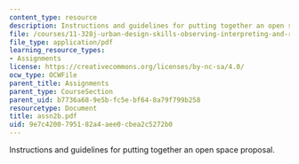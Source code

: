 ```yaml
---
content_type: resource
description: Instructions and guidelines for putting together an open space proposal.
file: /courses/11-328j-urban-design-skills-observing-interpreting-and-representing-the-city-fall-2004/9e7c4200795182a4aee0cbea2c5272b0_assn2b.pdf
file_type: application/pdf
learning_resource_types:
- Assignments
license: https://creativecommons.org/licenses/by-nc-sa/4.0/
ocw_type: OCWFile
parent_title: Assignments
parent_type: CourseSection
parent_uid: b7736a68-9e5b-fc5e-bf64-8a79f799b258
resourcetype: Document
title: assn2b.pdf
uid: 9e7c4200-7951-82a4-aee0-cbea2c5272b0
---
```

Instructions and guidelines for putting together an open space proposal.